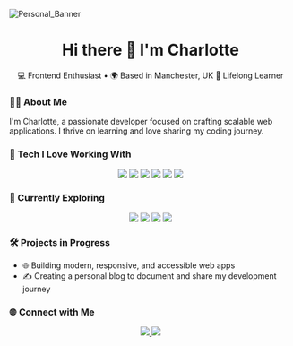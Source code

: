 
![Personal_Banner](https://i.imgur.com/CBoBBzU.png)


<h1 align="center">Hi there 👋 I'm Charlotte</h1>
<p align="center">💻 Frontend Enthusiast • 🌍 Based in Manchester, UK  🚀 Lifelong Learner</p>

### 👩‍💻 About Me

I'm Charlotte, a passionate developer focused on crafting scalable web applications. I thrive on learning and love sharing my coding journey.

### 🚀 Tech I Love Working With

<p align="center">
  <img src="https://img.shields.io/badge/HTML-%23E34F26.svg?style=for-the-badge&logo=html5&logoColor=white" />
  <img src="https://img.shields.io/badge/CSS-1572B6?style=for-the-badge&logo=css3&logoColor=white" />
  <img src="https://img.shields.io/badge/JavaScript-F7DF1E?style=for-the-badge&logo=javascript&logoColor=000" />
  <img src="https://img.shields.io/badge/Python-3776AB?style=for-the-badge&logo=python&logoColor=white" />
  <img src="https://img.shields.io/badge/MySQL-4479A1?style=for-the-badge&logo=mysql&logoColor=white" />
  <img src="https://img.shields.io/badge/VSCode-0078d7?style=for-the-badge&logo=visualstudiocode&logoColor=white" />
</p>

### 🧠 Currently Exploring

<p align="center">
  <img src="https://img.shields.io/badge/Node.js-339933?style=for-the-badge&logo=nodedotjs&logoColor=white" />
  <img src="https://img.shields.io/badge/Express.js-000000?style=for-the-badge&logo=express&logoColor=white" />
  <img src="https://img.shields.io/badge/React-%2320232a.svg?style=for-the-badge&logo=react&logoColor=%2361DAFB" />
  <img src="https://img.shields.io/badge/Jest-C21325?style=for-the-badge&logo=jest&logoColor=white" />
</p>

### 🛠️ Projects in Progress

- 🌐 Building modern, responsive, and accessible web apps  
- ✍️ Creating a personal blog to document and share my development journey

### 🌐 Connect with Me

<p align="center">
  <a href="https://www.linkedin.com/in/charlotte-orpet/">
    <img src="https://img.shields.io/badge/LinkedIn-%230077B5.svg?style=for-the-badge&logo=linkedin&logoColor=white" />
  </a>
  <a href="https://www.behance.net/charlotteorpet">
    <img src="https://img.shields.io/badge/Behance-0054F7?style=for-the-badge&logo=behance&logoColor=white" />
  </a>
</p>

